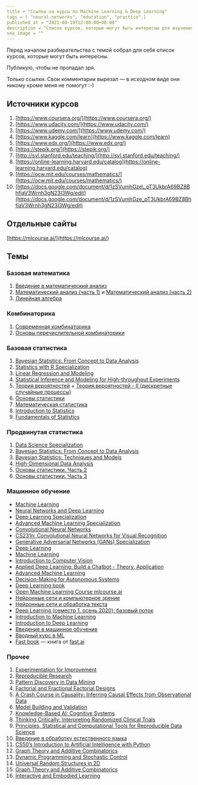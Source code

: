 ```yaml
---
title = "Ссылки на курсы по Machine Learning & Deep Learning"
tags = [ "neural-networks", "education", "practice",]
published_at = "2021-08-19T12:00:00+00:00"
description = "Список курсов, которые могут быть интересны для изучения Machine Learning и Deep Learning"
seo_image = ""
---
```


Перед началом разбирательства с темой собрал для себя список курсов, которые могут быть интересны.

Публикую, чтобы не пропадал зря.

Только ссылки. Свои комментарии вырезал — в исходном виде они никому кроме меня не помогут :-)

<!-- more -->

## Источники курсов

1. [https://www.coursera.org/](https://www.coursera.org/)
2. [https://www.udacity.com/](https://www.udacity.com/)
3. [https://www.udemy.com/](https://www.udemy.com/)
4. [https://www.kaggle.com/learn](https://www.kaggle.com/learn)
5. [https://www.edx.org/](https://www.edx.org/)
6. [https://stepik.org/](https://stepik.org/)
7. [http://svl.stanford.edu/teaching/](http://svl.stanford.edu/teaching/)
8. [https://online-learning.harvard.edu/catalog](https://online-learning.harvard.edu/catalog)
9. [https://ocw.mit.edu/courses/mathematics/](https://ocw.mit.edu/courses/mathematics/)
10. [https://docs.google.com/document/d/1zSVumhGze\_pT3UkbrA69BZ8BhfiaV3Wrnh3gN23I3Wg/edit](https://docs.google.com/document/d/1zSVumhGze_pT3UkbrA69BZ8BhfiaV3Wrnh3gN23I3Wg/edit)

## Отдельные сайты

[https://mlcourse.ai/](https://mlcourse.ai/)

## Темы

### Базовая математика

1. [Введение в математический анализ](https://stepik.org/course/95/promo)
2. [Математический анализ (часть 1)](https://stepik.org/course/716/promo) и [Математический анализ (часть 2)](https://stepik.org/course/711/promo)
3. [Линейная алгебра](https://stepik.org/course/2461/promo)

### Комбинаторика

1. [Современная комбинаторика](https://www.coursera.org/learn/modern-combinatorics)
2. [Основы перечислительной комбинаторики](https://stepik.org/course/125/promo)

### Базовая статистика

1. [Bayesian Statistics: From Concept to Data Analysis](https://www.coursera.org/learn/bayesian-statistics)
2. [Statistics with R Specialization](https://www.coursera.org/specializations/statistics)
3. [Linear Regression and Modeling](https://www.coursera.org/learn/linear-regression-model)
4. [Statistical Inference and Modeling for High-throughput Experiments](https://www.edx.org/course/statistical-inference-and-modeling-for-high-throug)
5. [Теория вероятностей](https://stepik.org/course/3089/promo) + [Теория вероятностей - II (дискретные случайные процессы)](https://stepik.org/course/57281/promo)
6. [Основы статистики](https://stepik.org/course/76/promo)
7. [Математическая статистика](https://stepik.org/course/326/promo)
8. [Introduction to Statistics](https://stepik.org/course/701/promo)
9. [Fundamentals of Statistics](https://www.edx.org/course/fundamentals-of-statistics)

### Продвинутая статистика

1. [Data Science Specialization](https://www.coursera.org/specializations/jhu-data-science)
2. [Bayesian Statistics: From Concept to Data Analysis](https://www.coursera.org/learn/bayesian-statistics)
3. [Bayesian Statistics: Techniques and Models](https://www.coursera.org/learn/mcmc-bayesian-statistics)
4. [High-Dimensional Data Analysis](https://www.edx.org/course/high-dimensional-data-analysis)
5. [Основы статистики. Часть 2](https://stepik.org/course/524/promo)
6. [Основы статистики. Часть 3](https://stepik.org/course/2152/promo)

### Машинное обучение

- [Machine Learning](https://www.coursera.org/learn/machine-learning)
- [Neural Networks and Deep Learning](https://www.coursera.org/learn/neural-networks-deep-learning)
- [Deep Learning Specialization](https://www.coursera.org/specializations/deep-learning)
- [Advanced Machine Learning Specialization](https://www.coursera.org/specializations/aml)
- [Convolutional Neural Networks](https://www.coursera.org/learn/convolutional-neural-networks)
- [CS231n: Convolutional Neural Networks for Visual Recognition](http://cs231n.stanford.edu/)
- [Generative Adversarial Networks (GANs) Specialization](https://www.coursera.org/specializations/generative-adversarial-networks-gans)
- [Deep Learning](https://classroom.udacity.com/courses/ud730)
- [Machine Learning](https://classroom.udacity.com/courses/ud262)
- [Introduction to Computer Vision](https://classroom.udacity.com/courses/ud810)
- [Applied Deep Learning: Build a Chatbot - Theory, Application](https://www.udemy.com/course/applied-deep-learning-build-a-chatbot-theory-application/)
- [Advanced Machine Learning](https://www.edx.org/course/advanced-machine-learning)
- [Decision-Making for Autonomous Systems](https://www.edx.org/course/decision-making-for-autonomous-systems)
- [Deep Learning book](https://www.deeplearningbook.org/)
- [Open Machine Learning Course mlcourse.ai](https://mlcourse.ai/)
- [Нейронные сети и компьютерное зрение](https://stepik.org/course/50352/promo)
- [Нейронные сети и обработка текста](https://stepik.org/course/54098/promo)
- [Deep Learning (семестр 1, осень 2020): базовый поток](https://stepik.org/course/82176/promo)
- [Introduction to Machine Learning](https://openlearninglibrary.mit.edu/courses/course-v1:MITx+6.036+1T2019/about)
- [Introduction to Deep Learning](http://introtodeeplearning.com/2020/index.html)
- [Введение в машинное обучение](https://www.coursera.org/learn/vvedenie-mashinnoe-obuchenie)
- [Вводный курс в ML](https://dlcourse.ai/)
- [Fast book](https://github.com/fastai/fastbook) — книга от [fast.ai](https://www.fast.ai/)

### Прочее

1. [Experimentation for Improvement](https://www.coursera.org/learn/experimentation)
2. [Reproducible Research](https://www.coursera.org/learn/reproducible-research)
3. [Pattern Discovery in Data Mining](https://www.coursera.org/learn/data-patterns)
4. [Factorial and Fractional Factorial Designs](https://www.coursera.org/learn/factorial-fractional-factorial-designs)
5. [A Crash Course in Causality: Inferring Causal Effects from Observational Data](https://www.coursera.org/learn/crash-course-in-causality)
6. [Model Building and Validation](https://classroom.udacity.com/courses/ud919)
7. [Knowledge-Based AI: Cognitive Systems](https://classroom.udacity.com/courses/ud409)
8. [Thinking Critically: Interpreting Randomized Clinical Trials](https://www.edx.org/course/thinking-critically-interpreting-randomized-clinical-trials)
9. [Principles, Statistical and Computational Tools for Reproducible Data Science](https://www.edx.org/course/principles-statistical-and-computational-tools-for)
10. [Введение в обработку естественного языка](https://stepik.org/course/1233/promo)
11. [CS50’s Introduction to Artificial Intelligence with Python](https://www.edx.org/course/cs50s-introduction-to-artificial-intelligence-with-python)
12. [Graph Theory and Additive Combinatorics](https://ocw.mit.edu/courses/mathematics/18-217-graph-theory-and-additive-combinatorics-fall-2019/#)
13. [Dynamic Programming and Stochastic Control](https://ocw.mit.edu/courses/electrical-engineering-and-computer-science/6-231-dynamic-programming-and-stochastic-control-fall-2015/)
14. [Universal Random Structures in 2D](https://ocw.mit.edu/courses/mathematics/18-177-universal-random-structures-in-2d-fall-2015/)
15. [Graph Theory and Additive Combinatorics](https://ocw.mit.edu/courses/mathematics/18-217-graph-theory-and-additive-combinatorics-fall-2019/#)
16. [Interactive and Embodied Learning](http://cs422interactive.stanford.edu/)
